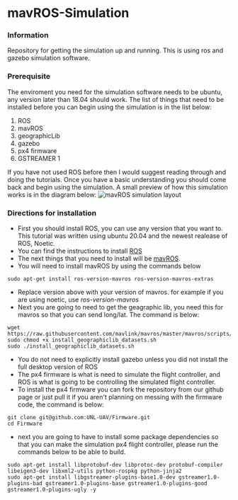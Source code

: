 # mavROS-Simulation

### Information

Repository for getting the simulation up and running. This is using ros and gazebo simulation software.

### Prerequisite

The enviroment you need for the simulation software needs to be ubuntu, any version later than 18.04 should work. The list of things that need to be installed before you can begin using the simulation is in the list below:

1.	ROS
2.	mavROS
3.	geographicLib
4.	gazebo
5.	px4 firmware
6.	GSTREAMER 1

If you have not used ROS before then I would suggest reading through and doing the tutorials. Once you have a basic understanding you should come back and begin using the simulation. 
A small preview of how this simulation works is in the diagram below:
![mavROS simulation layout](https://dev.px4.io/v1.9.0/assets/simulation/px4_sitl_overview.png)

### Directions for installation

-	First you should install ROS, you can use any version that you want to. This tutorial was written using ubuntu 20.04 and the newest realease of ROS, Noetic.
-	You can find the instructions to install [ROS](http://wiki.ros.org/noetic/Installation)
-	The next things that you need to install will be [mavROS](https://dev.px4.io/v1.9.0/en/ros/mavros_installation.html).
-	You will need to install mavROS by using the commands below
```
sudo apt-get install ros-version-mavros ros-version-mavros-extras
```
-	Replace version above with your version of mavros. for example if you are using noetic, use *ros-version-mavros*
-	Next you are going to need to get the geagraphic lib, you need this for mavros so that you can send long/lat. The command is below:
```
wget https://raw.githubusercontent.com/mavlink/mavros/master/mavros/scripts/install_geographiclib_datasets.sh
sudo chmod +x install_geographiclib_datasets.sh
sudo ./install_geographiclib_datasets.sh
```
-	You do not need to explicitly install gazebo unless you did not install the full desktop version of ROS
-	The px4 firmware is what is need to simulate the flight controller, and ROS is what is going to be controlling the simulated flight controller.
-	To install the px4 firmware you can fork the repository from our github page or just pull it if you aren't planning on messing with the firmware code, the command is below:
```
git clone git@github.com:UNL-UAV/Firmware.git
cd Firmware
```
-	next you are going to have to install some package dependencies so that you can make the simulation px4 flight controller, please run the commands below to be able to build.
```
sudo apt-get install libprotobuf-dev libprotoc-dev protobuf-compiler libeigen3-dev libxml2-utils python-rospkg python-jinja2
sudo apt-get install libgstreamer-plugins-base1.0-dev gstreamer1.0-plugins-bad gstreamer1.0-plugins-base gstreamer1.0-plugins-good gstreamer1.0-plugins-ugly -y
```